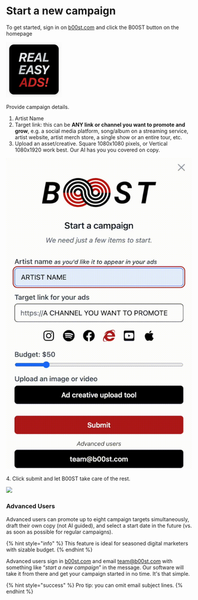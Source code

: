 # Start a new campaign

To get started, sign in on [b00st.com](https://b00st.com) and click the B00ST button on the homepage

![](../../.gitbook/assets/boost-button-export-150x150.gif)

Provide campaign details.&#x20;

1. Artist Name
2. Target link: this can be **ANY link or channel you want to promote and grow**, e.g. a social media platform, song/album on a streaming service, artist website, artist merch store, a single show or an entire tour, etc.&#x20;
3. Upload an asset/creative. Square 1080x1080 pixels, or Vertical 1080x1920 work best. Our AI has you you covered on copy.&#x20;

![](../../.gitbook/assets/b00st-easy-buttom-how-to-start-campaign.gif)

4\. Click submit and let B00ST take care of the rest. &#x20;

![](<../../.gitbook/assets/b00st-easy-buttom-how-to-start-campaign\_success-page (1).png>)

### Advanced Users

Advanced users can promote up to eight campaign targets simultaneously, draft their own copy (not AI guided), and select a start date in the future (vs. as soon as possible for regular campaigns). &#x20;

{% hint style="info" %}
This feature is ideal for seasoned digital marketers with sizable budget.&#x20;
{% endhint %}

Advanced users sign in [b00st.com](https://b00st.com) and email [team@b00st.com](mailto:team@b00st.com?body=Start%20a%20new%20campaign.) with something like “_start a new campaign_” in the message. Our software will take it from there and get your campaign started in no time. It's that simple.&#x20;

{% hint style="success" %}
Pro tip: you can omit email subject lines.
{% endhint %}
